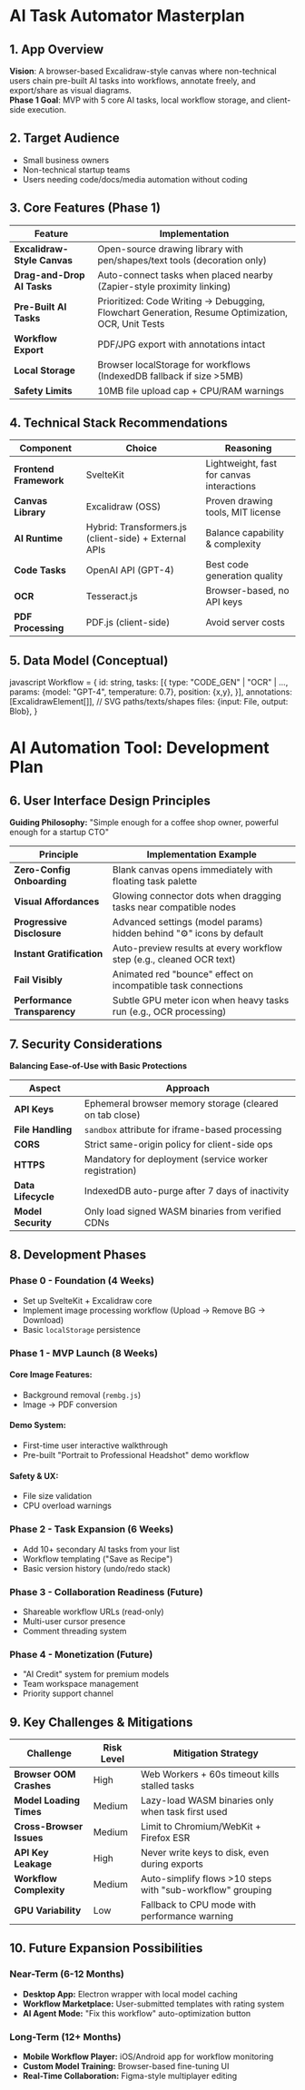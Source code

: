 
# AI Task Automator Masterplan

## 1. App Overview
**Vision**: A browser-based Excalidraw-style canvas where non-technical users chain pre-built AI tasks into workflows, annotate freely, and export/share as visual diagrams.  
**Phase 1 Goal**: MVP with 5 core AI tasks, local workflow storage, and client-side execution.

## 2. Target Audience
- Small business owners
- Non-technical startup teams
- Users needing code/docs/media automation without coding

## 3. Core Features (Phase 1)
| Feature | Implementation |
|---------|----------------|
| **Excalidraw-Style Canvas** | Open-source drawing library with pen/shapes/text tools (decoration only) |
| **Drag-and-Drop AI Tasks** | Auto-connect tasks when placed nearby (Zapier-style proximity linking) |
| **Pre-Built AI Tasks** | Prioritized: Code Writing → Debugging, Flowchart Generation, Resume Optimization, OCR, Unit Tests |
| **Workflow Export** | PDF/JPG export with annotations intact |
| **Local Storage** | Browser localStorage for workflows (IndexedDB fallback if size >5MB) |
| **Safety Limits** | 10MB file upload cap + CPU/RAM warnings |

## 4. Technical Stack Recommendations
| Component | Choice | Reasoning |
|-----------|--------|-----------|
| **Frontend Framework** | SvelteKit | Lightweight, fast for canvas interactions |
| **Canvas Library** | Excalidraw (OSS) | Proven drawing tools, MIT license |
| **AI Runtime** | Hybrid: Transformers.js (client-side) + External APIs | Balance capability & complexity |
| **Code Tasks** | OpenAI API (GPT-4) | Best code generation quality |
| **OCR** | Tesseract.js | Browser-based, no API keys |
| **PDF Processing** | PDF.js (client-side) | Avoid server costs |

## 5. Data Model (Conceptual)
javascript
Workflow = {
  id: string,
  tasks: [{
    type: "CODE_GEN" | "OCR" | ...,
    params: {model: "GPT-4", temperature: 0.7},
    position: {x,y},
  }],
  annotations: [ExcalidrawElement[]], // SVG paths/texts/shapes
  files: {input: File, output: Blob},
}

# AI Automation Tool: Development Plan

## 6. User Interface Design Principles

**Guiding Philosophy:** "Simple enough for a coffee shop owner, powerful enough for a startup CTO"

| Principle               | Implementation Example |
|------------------------|----------------------|
| **Zero-Config Onboarding** | Blank canvas opens immediately with floating task palette |
| **Visual Affordances** | Glowing connector dots when dragging tasks near compatible nodes |
| **Progressive Disclosure** | Advanced settings (model params) hidden behind "⚙️" icons by default |
| **Instant Gratification** | Auto-preview results at every workflow step (e.g., cleaned OCR text) |
| **Fail Visibly** | Animated red "bounce" effect on incompatible task connections |
| **Performance Transparency** | Subtle GPU meter icon when heavy tasks run (e.g., OCR processing) |

## 7. Security Considerations

**Balancing Ease-of-Use with Basic Protections**

| Aspect          | Approach |
|---------------|----------|
| **API Keys** | Ephemeral browser memory storage (cleared on tab close) |
| **File Handling** | `sandbox` attribute for iframe-based processing |
| **CORS** | Strict same-origin policy for client-side ops |
| **HTTPS** | Mandatory for deployment (service worker registration) |
| **Data Lifecycle** | IndexedDB auto-purge after 7 days of inactivity |
| **Model Security** | Only load signed WASM binaries from verified CDNs |

## 8. Development Phases

### **Phase 0 - Foundation (4 Weeks)**
- Set up SvelteKit + Excalidraw core
- Implement image processing workflow (Upload → Remove BG → Download)
- Basic `localStorage` persistence

### **Phase 1 - MVP Launch (8 Weeks)**
#### **Core Image Features:**
- Background removal (`rembg.js`)
- Image → PDF conversion

#### **Demo System:**
- First-time user interactive walkthrough
- Pre-built "Portrait to Professional Headshot" demo workflow

#### **Safety & UX:**
- File size validation
- CPU overload warnings

### **Phase 2 - Task Expansion (6 Weeks)**
- Add 10+ secondary AI tasks from your list
- Workflow templating ("Save as Recipe")
- Basic version history (undo/redo stack)

### **Phase 3 - Collaboration Readiness (Future)**
- Shareable workflow URLs (read-only)
- Multi-user cursor presence
- Comment threading system

### **Phase 4 - Monetization (Future)**
- "AI Credit" system for premium models
- Team workspace management
- Priority support channel

## 9. Key Challenges & Mitigations

| Challenge                 | Risk Level | Mitigation Strategy |
|--------------------------|-----------|--------------------|
| **Browser OOM Crashes** | High | Web Workers + 60s timeout kills stalled tasks |
| **Model Loading Times** | Medium | Lazy-load WASM binaries only when task first used |
| **Cross-Browser Issues** | Medium | Limit to Chromium/WebKit + Firefox ESR |
| **API Key Leakage** | High | Never write keys to disk, even during exports |
| **Workflow Complexity** | Medium | Auto-simplify flows >10 steps with "sub-workflow" grouping |
| **GPU Variability** | Low | Fallback to CPU mode with performance warning |

## 10. Future Expansion Possibilities

### **Near-Term (6-12 Months)**
- **Desktop App:** Electron wrapper with local model caching
- **Workflow Marketplace:** User-submitted templates with rating system
- **AI Agent Mode:** "Fix this workflow" auto-optimization button

### **Long-Term (12+ Months)**
- **Mobile Workflow Player:** iOS/Android app for workflow monitoring
- **Custom Model Training:** Browser-based fine-tuning UI
- **Real-Time Collaboration:** Figma-style multiplayer editing

